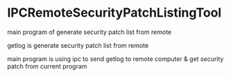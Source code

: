 # IPCRemoteSecurityPatchListingTool

main program of generate security patch list from remote

getlog is generate security patch list from remote


main program is using ipc to send getlog to remote computer & get security patch from current program
